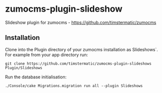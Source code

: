 zumocms-plugin-slideshow
===================

Slideshow plugin for zumocms - https://github.com/timstermatic/zumocms

## Installation

Clone into the Plugin directory of your zumocms installation as Slideshows`. For example from your app directory run:

    git clone https://github.com/timstermatic/zumocms-plugin-slideshows Plugin/Slideshows
    
Run the database initialisation:
  
    ./Console/cake Migrations.migration run all --plugin Slideshows
    
    

